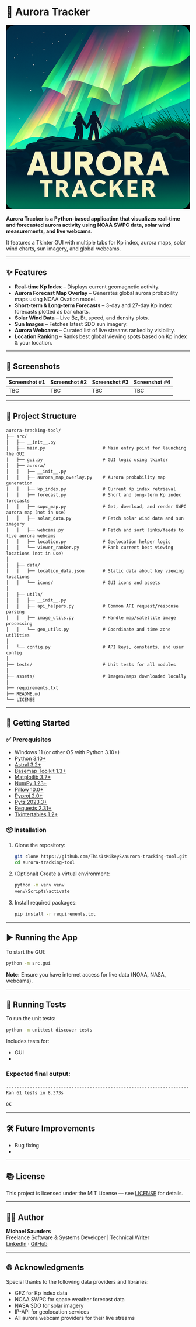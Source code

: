 ﻿# 🌌 Aurora Tracker
![Title Card](assets/images/aurora_tracker_icon.png)

**Aurora Tracker is a Python-based application that visualizes real-time and forecasted aurora activity using NOAA SWPC data, solar wind measurements, and live webcams.**  

It features a Tkinter GUI with multiple tabs for Kp index, aurora maps, solar wind charts, sun imagery, and global webcams.

---

## ✨ Features

- **Real-time Kp Index** – Displays current geomagnetic activity.
- **Aurora Forecast Map Overlay** – Generates global aurora probability maps using NOAA Ovation model.
- **Short-term & Long-term Forecasts** – 3-day and 27-day Kp index forecasts plotted as bar charts.
- **Solar Wind Data** – Live Bz, Bt, speed, and density plots.
- **Sun Images** – Fetches latest SDO sun imagery.
- **Aurora Webcams** – Curated list of live streams ranked by visibility.
- **Location Ranking** – Ranks best global viewing spots based on Kp index & your location.

---

## 📸 Screenshots

| Screenshot #1 | Screenshot #2 | Screenshot #3 | Screenshot #4 |
|-------------|-----------|-----------|----------------|
| TBC | TBC | TBC | TBC |

---

## 📁 Project Structure

```
aurora-tracking-tool/
├── src/
│   ├── __init__.py
│   ├── main.py                      # Main entry point for launching the GUI
│   ├── gui.py                       # GUI logic using tkinter
│   ├── aurora/
│   │   ├── __init__.py
│   │   ├── aurora_map_overlay.py	 # Aurora probability map generation
│   │   ├── kp_index.py              # Current Kp index retrieval
│   │   ├── forecast.py              # Short and long-term Kp index forecasts
│   │   ├── swpc_map.py              # Get, download, and render SWPC aurora map (not in use)
│   │   ├── solar_data.py            # Fetch solar wind data and sun imagery
│   │   ├── webcams.py               # Fetch and sort links/feeds to live aurora webcams
│   │   ├── location.py              # Geolocation helper logic
│   │   └── viewer_ranker.py         # Rank current best viewing locations (not in use)
│
│   ├── data/
│   │   ├── location_data.json       # Static data about key viewing locations
│   │   └── icons/                   # GUI icons and assets
│
│   ├── utils/
│   │   ├── __init__.py
│   │   ├── api_helpers.py           # Common API request/response parsing
│   │   ├── image_utils.py           # Handle map/satellite image processing
│   │   └── geo_utils.py             # Coordinate and time zone utilities
│
│   └── config.py                    # API keys, constants, and user config
│
├── tests/							 # Unit tests for all modules
│
├── assets/							 # Images/maps downloaded locally
│
├── requirements.txt
├── README.md
└── LICENSE

```

---

## 🚀 Getting Started

### ✅ Prerequisites

- Windows 11 (or other OS with Python 3.10+)
- [Python 3.10+](https://www.python.org/downloads/)
- [Astral 3.2+](https://pypi.org/project/astral/)
- [Basemap Toolkit 1.3+](https://pypi.org/project/basemap/)
- [Matplotlib 3.7+](https://pypi.org/project/matplotlib/)
- [NumPy 1.23+](https://pypi.org/project/numpy/)
- [Pillow 10.0+](https://pypi.org/project/Pillow/)
- [Pyproj 2.0+](https://pypi.org/project/pyproj/)
- [Pytz 2023.3+](https://pypi.org/project/pytz/)
- [Requests 2.31+](https://pypi.org/project/requests/)
- [Tkintertables 1.2+](https://pypi.org/project/tkintertable/)

### 📦 Installation

1. Clone the repository:
   ```bash
   git clone https://github.com/ThisIsMikeyS/aurora-tracking-tool.git
   cd aurora-tracking-tool
   ```

2. (Optional) Create a virtual environment:
   ```bash
   python -m venv venv
   venv\Scripts\activate
   ```

3. Install required packages:
   ```bash
   pip install -r requirements.txt
   ```

---

## ▶️ Running the App

To start the GUI:
```bash
python -m src.gui
```

**Note:** Ensure you have internet access for live data (NOAA, NASA, webcams).

---

## 🧪 Running Tests

To run the unit tests:
```bash
python -m unittest discover tests
```

Includes tests for:
- GUI 
- 

### Expected final output:
```
----------------------------------------------------------------------
Ran 61 tests in 8.373s

OK
```

---

## 🛠️ Future Improvements

- Bug fixing
- 

---

## 📚 License

This project is licensed under the MIT License — see [LICENSE](LICENSE) for details.

---

## 🧑‍💻 Author

**Michael Saunders**  
Freelance Software & Systems Developer | Technical Writer  
[LinkedIn](https://www.linkedin.com/in/michael-saunders-805785128/) · [GitHub](https://github.com/ThisIsMikeyS)

---

## 🌐 Acknowledgments

Special thanks to the following data providers and libraries:
- GFZ for Kp index data
- NOAA SWPC for space weather forecast data
- NASA SDO for solar imagery
- IP-API for geolocation services
- All aurora webcam providers for their live streams